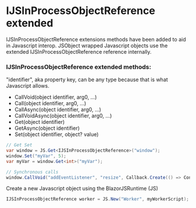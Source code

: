 # IJSInProcessObjectReference extended

IJSInProcessObjectReference extensions methods have been added to aid in Javascript interop. JSObject wrapped Javascript objects use the extended IJSInProcessObjectReference reference internally. 

### IJSInProcessObjectReference extended methods:  
"identifier", aka property key, can be any type because that is what Javascript allows.
- CallVoid(object identifier, arg0, ...)
- Call<T>(object identifier, arg0, ...)
- CallAsync<T>(object identifier, arg0, ...)
- CallVoidAsync(object identifier, arg0, ...)
- Get<T>(object identifier)
- GetAsync<T>(object identifier)
- Set(object identifier, object? value)

```cs
// Get Set
var window = JS.Get<IJSInProcessObjectReference>("window");
window.Set("myVar", 5);
var myVar = window.Get<int>("myVar");

// Synchronous calls
window.CallVoid("addEventListener", "resize", Callback.Create(() => Console.WriteLine("WindowResized")));
```

Create a new Javascript object using the BlazorJSRuntime (JS)
```cs
IJSInProcessObjectReference worker = JS.New("Worker", myWorkerScript);
```

